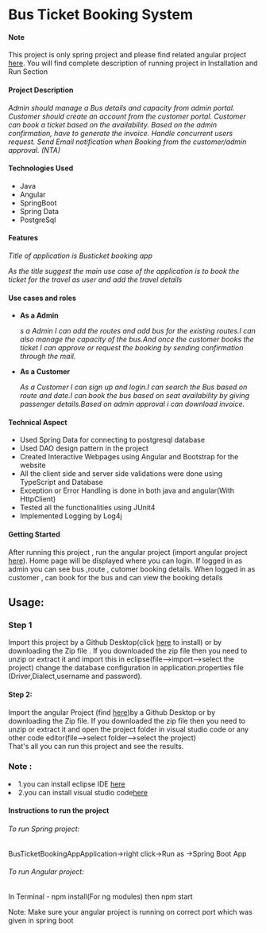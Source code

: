 <h1> Bus Ticket Booking System </h1>

<h4>Note</h4>This project is only spring project and please find related angular project <a href="https://github.com/Haritha1812/Btbs-Angular.git">here</a>. You will find complete description of running project in Installation and Run Section
<h4>Project Description</h4>
<i>Admin should manage a Bus details and capacity from admin portal.
    Customer should create an account from the customer portal.
    Customer can book a ticket based on the availability.
    Based on the admin confirmation, have to generate the invoice.
    Handle concurrent users request.
    Send Email notification when Booking from the customer/admin approval. (NTA)
</i>
<h4>Technologies Used</h4>
<ul>
<li>Java</li>
<li>Angular</li>
<li>SpringBoot</li>
<li>Spring Data</li>
<li>PostgreSql</li>
</ul>
<h4>Features</h4>
<p>
  <i> Title of  application is Busticket booking app

As the title suggest the main use case of the application is to book the ticket for the travel as user and add the travel details 
</i> </p>
<h4>Use cases and roles</h4>
<ul>
<li><b>As a  Admin </b>
    <p><i>s a Admin I can add the routes and add bus for the existing routes.I can also manage the capacity of the bus.And once the customer books the ticket I can approve or request the booking by sending confirmation through the mail.</i></p>
</li>
<li><b>As a Customer</b> <p><i>As a Customer I can sign up and login.I can search the Bus based on route and date.I can book the bus based on seat availability by giving passenger details.Based on admin approval i can download invoice.</i></p></li>

</ul>

<h4>Technical Aspect</h4>
<ul>
    <li>Used Spring Data for connecting to postgresql database</li>
    <li>Used DAO design pattern in the project</li>
    <li>Created Interactive Webpages using Angular and Bootstrap for the website</li>
    <li>All the client side and server side validations were done using TypeScript and Database</li>
    <li>Exception or Error Handling is done in both java and angular(With HttpClient)</li>
    <li>Tested all the functionalities using JUnit4</li>
    <li>Implemented Logging by Log4j</li>
</ul>
<h4>Getting Started</h4>
<p>
    After running this project , run the angular project (import angular project <a href="https://github.com/Haritha1812/Btbs-Angular.git">here</a>). Home page will be displayed where you can login. If logged in as admin you can see bus ,route , cutomer booking details.
When logged in as customer , can book for the bus and can view the booking details
</p><h2>Usage:</h2>
<h3>Step 1</h3>
<p>Import this project by a Github Desktop(click <a href="https://github.com">here</a> to install) or by downloading the Zip file . If you downloaded the zip file then you need to unzip or extract it and import this in eclipse(file-->import-->select the project) change the database configuration in application.properties file (Driver,Dialect,username and password).</p>
<h4>Step 2:</h4>
<p>Import the angular Project (find <a href="https://github.com/Haritha1812/Btbs-Angular.git">here</a>)by a Github Desktop or by downloading the Zip file. If you downloaded the zip file then you need to unzip or extract it and open the project folder in visual studio code or any other code editor(file-->select folder-->select the project)
<br>
    That's all you can run this project and see the results.</p>
    <h3>Note :</h3>
    <li>1.you can install eclipse IDE <a href="https://www.eclipse.org/downloads/">here</a></li>
    <li> 2.you can install visual studio code<a href="https://code.visualstudio.com/download" >here</a></li>
    <h4>Instructions to run the project</h4>
    <h6>To run Spring project:</h6>
   <p> BusTicketBookingAppApplication->right click->Run as ->Spring Boot App</p>
<h6>To run Angular project:</h6>
<p> In Terminal - npm install(For ng modules) then npm start</p>
<p>Note: Make sure your angular project is running on correct port which was given in spring boot</p>

